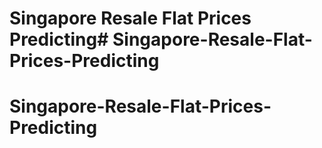 # Singapore Resale Flat Prices Predicting# Singapore-Resale-Flat-Prices-Predicting
# Singapore-Resale-Flat-Prices-Predicting
